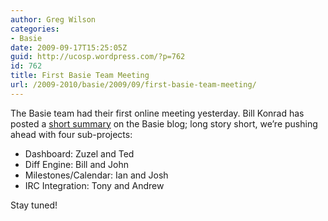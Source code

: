 ```yaml
---
author: Greg Wilson
categories:
- Basie
date: 2009-09-17T15:25:05Z
guid: http://ucosp.wordpress.com/?p=762
id: 762
title: First Basie Team Meeting
url: /2009-2010/basie/2009/09/first-basie-team-meeting/
---
```


The Basie team had their first online meeting yesterday. Bill Konrad has posted a [short summary](http://blog.basieproject.org/?p=933) on the Basie blog; long story short, we&#8217;re pushing ahead with four sub-projects:

  * Dashboard: Zuzel and Ted
  * Diff Engine: Bill and John
  * Milestones/Calendar: Ian and Josh
  * IRC Integration: Tony and Andrew

Stay tuned!